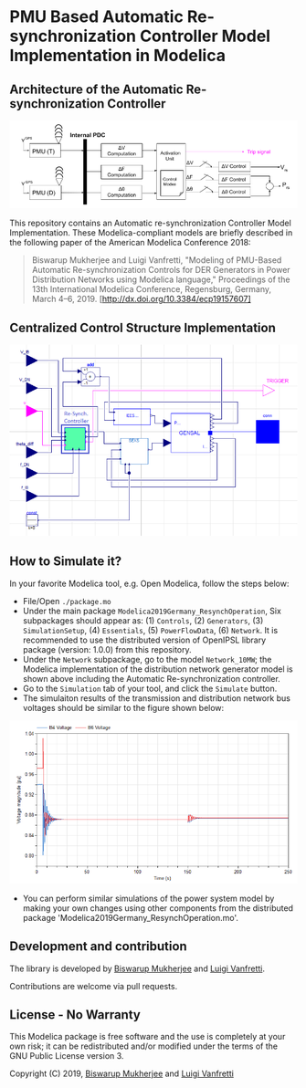 # PMU Based Automatic Re-synchronization Controller Model Implementation in Modelica

## Architecture of the Automatic Re-synchronization Controller
![Alt Text](https://github.com/ALSETLab/2019_13thModelicaConf_PMUBasedAutomaticRe-synchronization/blob/master/Example_Results/Dymola2018/Re-synchController/FigureArchitecture.png)    

This repository contains an Automatic re-synchronization Controller Model Implementation. These Modelica-compliant models are briefly described in the following paper of the American Modelica Conference 2018:

> Biswarup Mukherjee and Luigi Vanfretti, "Modeling of PMU-Based Automatic Re-synchronization Controls for DER Generators in Power Distribution Networks using Modelica language," Proceedings of the 13th International Modelica Conference, Regensburg, Germany, March 4–6, 2019. [http://dx.doi.org/10.3384/ecp19157607]

## Centralized Control Structure Implementation
![Alt_Text](https://github.com/ALSETLab/2019_13thModelicaConf_PMUBasedAutomaticRe-synchronization/blob/master/Example_Results/Dymola2018/Re-synchController/G22_ResynchControl.png)

## How to Simulate it?

In your favorite Modelica tool, e.g. Open Modelica, follow the steps below:
- File/Open `./package.mo`
- Under the main package `Modelica2019Germany_ResynchOperation`, Six subpackages should appear as: (1) `Controls`, (2) `Generators`, (3) `SimulationSetup`, (4) `Essentials`, (5) `PowerFlowData`, (6) `Network`. It is recommended to use the distributed version of OpenIPSL library package (version: 1.0.0) from this repository.
- Under the `Network` subpackage, go to the model `Network_10MW`; the Modelica implementation of the distribution network generator model is shown above including the Automatic Re-synchronization controller.
- Go to the `Simulation` tab of your tool, and click the `Simulate` button.
- The simulaiton results of the transmission and distribution network bus voltages should be similar to the figure shown below:

![Alt Text](https://github.com/ALSETLab/2019_13thModelicaConf_PMUBasedAutomaticRe-synchronization/blob/master/Example_Results/Dymola2018/Re-synchController/Plot_Network_10MW.png)


- You can perform similar simulations of the power system model by making your own changes using other components from the distributed package 'Modelica2019Germany_ResynchOperation.mo'.


## Development and contribution

The library is developed by [Biswarup Mukherjee](https://github.com/BiswarupM) and [Luigi Vanfretti](https://github.com/lvanfretti).

Contributions are welcome via pull requests.

## License - No Warranty

This Modelica package is free software and the use is completely at your own risk; it can be redistributed and/or modified under the terms of the GNU Public License version 3.

Copyright (C) 2019, [Biswarup Mukherjee](https://github.com/BiswarupM) and [Luigi Vanfretti](https://github.com/lvanfretti)
